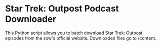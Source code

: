 # Star Trek: Outpost Podcast Downloader

This Python script allows you to batch download Star Trek: Outpost episodes from the sow's official website. Downloaded files go to /content.